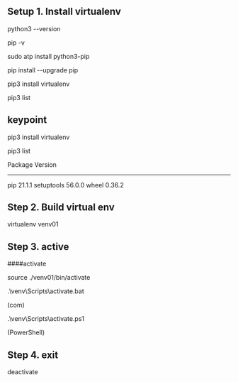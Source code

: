 ## Setup 1. Install virtualenv

python3 --version

pip -v

sudo atp install python3-pip

pip install --upgrade pip

pip3 install virtualenv

pip3 list

## keypoint

pip3 install virtualenv

pip3 list



Package    Version
---------- -------
pip        21.1.1
setuptools 56.0.0
wheel      0.36.2



## Step 2. Build virtual env

virtualenv venv01

## Step 3. active

####activate

source ./venv01/bin/activate

.\venv\Scripts\activate.bat

(com)

.\venv\Scripts\activate.ps1

(PowerShell)

## Step 4. exit

deactivate

